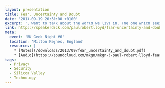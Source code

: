 ```yaml
---
layout: presentation
title: Fear, Uncertainty and Doubt
date: '2013-09-19 20:30:00 +0100'
excerpt: 'I want to talk about the world we live in. The one which sees us becoming increasingly reliant upon a small number of web services and the companies that operate them, most of which emanate from a small centre of innovation: Silicon Valley.'
link: https://speakerdeck.com/paulrobertlloyd/fear-uncertainty-and-doubt
meta:
  event: 'MK Geek Night #6'
  location: 'Milton Keynes, England'
  resources: |
    * [Notes](/downloads/2013/09/fear_uncertainty_and_doubt.pdf)
    * [Audio](https://soundcloud.com/mkgn/mkgn-6-paul-robert-lloyd-fear)
tags:
  - Privacy
  - Security
  - Silicon Valley
  - Technology
---
```


